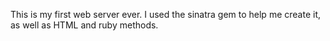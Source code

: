 This is my first web server ever. I used
the sinatra gem to help me create it, as well as
HTML and ruby methods.
